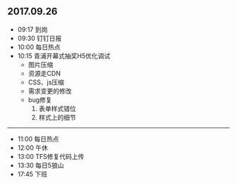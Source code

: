 ## 2017.09.26
* 09:17 到岗
* 09:30 钉钉日报
* 10:00 每日热点
* 10:15 青浦开幕式抽奖H5优化调试
  * 图片压缩
  * 资源走CDN
  * CSS、js压缩
  * 需求变更的修改
  * bug修复
    1. 表单样式错位
    2. 样式上的细节
-------------------
* 11:00 每日热点
* 12:00 午休
* 13:00 TFS修复代码上传
* 13:30 每日5狼山
* 17:45 下班